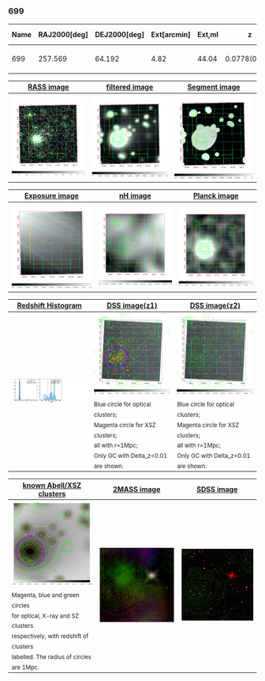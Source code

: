<div STYLE="page-break-after: always;"></div>

### 699

|Name|RAJ2000[deg]|DEJ2000[deg] |Ext[arcmin]| Ext,ml | z | z_src| C|GC(XSZ,Delta_z<0.01)| GC(OPT,Delta_z<0.01)|GC| R_sig[arcmin] | R500[arcmin] | R500[Mpc]| CRsig[c/s] | CR500[c/s] |L500[1E44 erg/s]|F500[1E-12 erg/s/cm^2]| M500[1E14 Msun]|Tx[keV]|Cnt_sig|Beta|Rc[arcmin]|Comment|Alias|
|---|---|---|---|---|---|------|---|--------|---------|----------|---|---|---|---|---|---|---|---|---|---|---|---|---|---|
|699| 257.569| 64.192| 4.82| 44.04| 0.0778(0.005)| z1,| G| -| -| C, N, W| 38.125| 11.302| 0.998| 0.610(0.031)| 0.547(0.028)| 1.565(0.161)| 10.512(1.079)| 3.05(0.16)| 4.36(0.14)| 3663.3| 0.995(-0.009+0.004)| 26.756(-0.232+0.135)| -| t253|

|[RASS image](../image/699/699_img.pdf)|[filtered image](../image/699/699_fil.pdf)|[Segment image](../image/699/699_seg.pdf)|
|-------------------|--------------------|-------------------|
| <img src="../image/699/699_img.png" width="300">  | <img src="../image/699/699_fil.png" width="300">   | <img src="../image/699/699_seg.png" width="300">  |

|[Exposure image](../image/699/699_mex.pdf)| [nH image](../image/699/699_nh.pdf)| [Planck image](../image/699/699_p.pdf)|
|-------------------|--------------------|-------------------|
|<img src="../image/699/699_mex.png" width="300">   | <img src="../image/699/699_nh.png" width="300">    | <img src="../image/699/699_p.png" width="300"> |

|[Redshift Histogram](../image/699/699_zg.pdf) | [DSS image(z1)](../image/699/699_dss_z1.pdf)      |  [DSS image(z2)](../image/699/699_dss_z2.pdf)    |
|-------------------|--------------------|-------------------|
|<img src="../image/699/699_zg.png" width="300"> |<img src="../image/699/699_dss_z1.png" width="300"> <sub><br>Blue circle for optical clusters; <br>Magenta circle for XSZ clusters; <br>all with r=1Mpc; <br>Only GC with Delta_z<0.01 are shown. </sub>| <img src="../image/699/699_dss_z2.png" width="300"><sub><br>Blue circle for optical clusters; <br>Magenta circle for XSZ clusters; <br>all with r=1Mpc; <br>Only GC with Delta_z<0.01 are shown. </sub> |

|[known Abell/XSZ clusters](../image/699/699_gc.pdf) | [2MASS image](../image/699/699_2mass.pdf)      |[SDSS image](../image/699/699_sdss.pdf)   |
|-------------------|-------------------|-------------------|
|<img src=../image/699/699_gc.png width="300"> <br><sub>Magenta, blue and green circles <br>for optical, X-ray and SZ clusters <br>respectively, with redshift of clusters <br>labelled. The radius of circles <br>are 1Mpc.</sub>|<img src="../image/699/699_2mass.png" width="300">  | <img src="../image/699/699_sdss.png" width="300">  |




